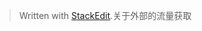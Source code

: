 


> Written with [StackEdit](https://stackedit.io/).关于外部的流量获取
<!--stackedit_data:
eyJoaXN0b3J5IjpbLTEyMTQ5NjU2NTJdfQ==
-->